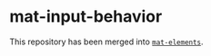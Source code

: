 # mat-input-behavior

This repository has been merged into [`mat-elements`](https://github.com/expandjs/mat-elements).
